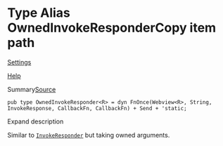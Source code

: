 # Type Alias OwnedInvokeResponderCopy item path

[Settings](../../settings.html)

[Help](../../help.html)

Summary[Source](../../src/tauri/ipc/mod.rs.html#44-45)

```
pub type OwnedInvokeResponder<R> = dyn FnOnce(Webview<R>, String, InvokeResponse, CallbackFn, CallbackFn) + Send + 'static;
```

Expand description

Similar to [`InvokeResponder`](type.InvokeResponder.html.md "type tauri::ipc::InvokeResponder") but taking owned arguments.